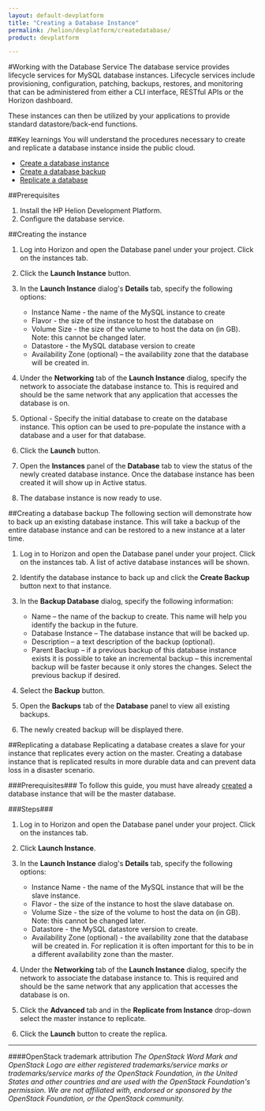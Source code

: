 ```yaml
---
layout: default-devplatform
title: "Creating a Database Instance"
permalink: /helion/devplatform/createdatabase/
product: devplatform

---
```

<!--UNDER REVISION-->

#Working with the Database Service 
The database service provides lifecycle services for MySQL database instances. Lifecycle services include provisioning, configuration, patching, backups, restores, and monitoring that can be administered from either a CLI interface, RESTful APIs or the Horizon dashboard. 

These instances can then be utilized by your applications to provide standard datastore/back-end functions. <!--  For more information on database access please refer to <Document: Database access> -->

##Key learnings
You will understand the procedures necessary to create and replicate a database instance inside the public cloud. 

- [Create a database instance](#create)
- [Create a database backup](#backup)
- [Replicate a database](#replicate)

##Prerequisites
1. Install the HP Helion Development Platform. 
2. Configure the database service.


##Creating the instance<a name="create"></a>

1. Log into Horizon and open the Database panel under your project. Click on the instances tab. 
2. Click the **Launch Instance** button.
3. In the **Launch Instance** dialog's **Details** tab, specify the following options: 
	- Instance Name - the name of the MySQL instance to create 
	- Flavor - the size of the instance to host the database on
	- Volume Size - the size of the volume to host the data on (in GB). Note: this cannot be changed later.
	- Datastore - the MySQL database version to create
	- Availability Zone (optional) – the availability zone that the database will be created in.

4.	Under the **Networking** tab of the **Launch Instance** dialog, specify the network to associate the database instance to. This is required and should be the same network that any application that accesses the database is on. 
5.	Optional - Specify the initial database to create on the database instance. This option can be used to pre-populate the instance with a database and a user for that database.  
6.	Click the **Launch** button.
7.	Open the **Instances** panel of the **Database** tab to view the status of the newly created database instance. Once the database instance has been created it will show up in Active status.
8.	The database instance is now ready to use.

##Creating a database backup<a name="backup"></a>
The following section will demonstrate how to back up an existing database instance. This will take a backup of the entire database instance and can be restored to a new instance at a later time. 

1.	Log in to Horizon and open the Database panel under your project. Click on the instances tab. A list of active database instances will be shown.

2.	Identify the database instance to back up and click the **Create Backup** button next to that instance.
3.	In the **Backup Database** dialog, specify the following information:
	- Name – the name of the backup to create. This name will help you identify the backup in the future.
	- Database Instance – The database instance that will be backed up.
	- Description – a text description of the backup (optional).
	- Parent Backup – if a previous backup of this database instance exists it is possible to take an incremental backup – this incremental backup will be faster because it only stores the changes. Select the previous backup if desired.
4.	Select the **Backup** button.
5.	Open the **Backups** tab of the **Database** panel to view all existing backups.
6.	The newly created backup will be displayed there.

##Replicating a database<a name="replicate"></a>
Replicating a database creates a slave for your instance that replicates every action on the master. Creating a database instance that is replicated results in more durable data and can prevent data loss in a disaster scenario.

###Prerequisites###
To follow this guide, you must have already [created](#create) a database instance that will be the master database.  

###Steps###
1.	Log in to Horizon and open the Database panel under your project. Click on the instances tab.
2.	Click **Launch Instance**.
3.	In the **Launch Instance** dialog's **Details** tab, specify the following options:
	- Instance Name - the name of the MySQL instance that will be the slave instance.
	- Flavor - the size of the instance to host the slave database on.
	- Volume Size - the size of the volume to host the data on (in GB). Note: this cannot be changed later. 
	- Datastore - the MySQL datastore version to create.
	- Availability Zone (optional) - the availability zone that the database will be created in. For replication it is often important for this to be in a different availability zone than the master.

4.	Under the **Networking** tab of the **Launch Instance** dialog, specify the network to associate the database instance to. This is required and should be the same network that any application that accesses the database is on.
5.	Click the **Advanced** tab and in the **Replicate from Instance** drop-down select the master instance to replicate.
6.	Click the **Launch** button to create the replica.

----
####OpenStack trademark attribution
*The OpenStack Word Mark and OpenStack Logo are either registered trademarks/service marks or trademarks/service marks of the OpenStack Foundation, in the United States and other countries and are used with the OpenStack Foundation's permission. We are not affiliated with, endorsed or sponsored by the OpenStack Foundation, or the OpenStack community.*


 
